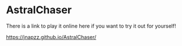 # AstralChaser
There is a link to play it online here if you want to try it out for yourself!

https://jnapzz.github.io/AstralChaser/

